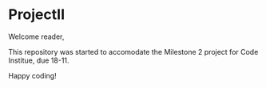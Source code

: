# ProjectII

Welcome reader,

This repository was started to accomodate the Milestone 2 project for Code Institue, due 18-11.

Happy coding!